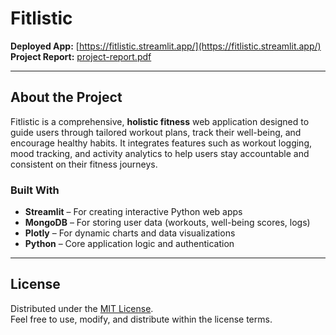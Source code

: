 # Fitlistic

**Deployed App:** [https://fitlistic.streamlit.app/](https://fitlistic.streamlit.app/)  
**Project Report:** [project-report.pdf](./project-report.pdf)

---

## About the Project

Fitlistic is a comprehensive, **holistic fitness** web application designed to guide users through tailored workout plans, track their well-being, and encourage healthy habits. It integrates features such as workout logging, mood tracking, and activity analytics to help users stay accountable and consistent on their fitness journeys.

### Built With
- **Streamlit** – For creating interactive Python web apps  
- **MongoDB** – For storing user data (workouts, well-being scores, logs)  
- **Plotly** – For dynamic charts and data visualizations  
- **Python** – Core application logic and authentication  

---

## License

Distributed under the [MIT License](./LICENSE).  
Feel free to use, modify, and distribute within the license terms.
